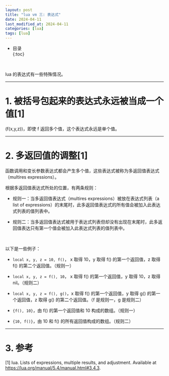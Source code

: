 ```yaml
---
layout: post
title: "lua vm 三: 表达式"
date: 2024-04-11
last_modified_at: 2024-04-11
categories: [lua]
tags: [lua]
---
```


* 目录  
{:toc}
<br/>

lua 的表达式有一些特殊情况。  

---

# 1. 被括号包起来的表达式永远被当成一个值[1]

(f(x,y,z))，即使 f 返回多个值，这个表达式永远是单个值。   

---

# 2. 多返回值的调整[1]

函数调用和变长参数表达式都会产生多个值，这些表达式被称为多返回值表达式（multires expressions）。   

根据多返回值表达式所处的位置，有两条规则：   

* 规则一：当多返回值表达式（multires expressions）被放在表达式列表（a list of expressions）的末尾时，此多返回值表达式的所有值会被加入此表达式列表的值列表中。  

* 规则二：当多返回值表达式被用于表达式列表但却没有出现在末尾时，此多返回值表达只有第一个值会被加入此表达式列表的值列表中。  

<br/>

以下是一些例子：   

* `local x, y, z = 10, f()`， x 取得 10，y 取得 f() 的第一个返回值，z 取得 f() 的第二个返回值。（规则一）   

* `local x, y, z = f(), 10`， x 取得 f() 的第一个返回值，y 取得 10，z 取得 nil。（规则二）   

* `local x, y, z = f(), g()`，x 取得 f() 的第一个返回值，y 取得 g() 的第一个返回值，z 取得 g() 的第二个返回值。（f 是规则一，g 是规则二）

* `{f(), 10}`，由 f() 的第一个返回值和 10 构成的数组。（规则一）    

* `{10, f()}`，由 10 和 f() 的所有返回值构成的数组。（规则二）

---

# 3. 参考

[1] lua. Lists of expressions, multiple results, and adjustment. Available at https://lua.org/manual/5.4/manual.html#3.4.3.    